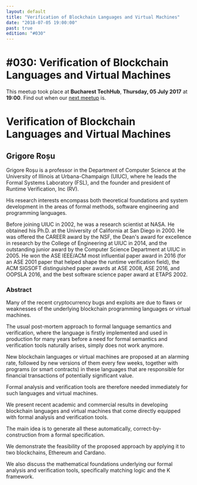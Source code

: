 ```yaml
---
layout: default
title: "Verification of Blockchain Languages and Virtual Machines"
date: "2018-07-05 19:00:00"
past: true
edition: "#030"
---
```


<div class="description">
  <h1><span class="edition-number">#030</span>: Verification of Blockchain Languages and Virtual Machines</h1>
  <p>This meetup took place at <strong>Bucharest TechHub</strong>,
    <strong>Thursday, 05 July 2017</strong> at <strong>19:00</strong>.
    Find out when our <a href="/next">next meetup</a> is.</p>
</div>

<div class="clear-fix"></div>

<div class="presentation">
  <h1>Verification of Blockchain Languages and Virtual Machines</h1>
  <div class="details">
    <div class="left">
      <div class="biography">
        <h2 class="speaker">Grigore Roșu</h2>
        <p>Grigore Roșu is a professor in the Department of Computer Science at the
        University of Illinois at Urbana-Champaign (UIUC), where he leads the
        Formal Systems Laboratory (FSL), and the founder and president of
        Runtime Verification, Inc (RV).</p>
        <p>His research interests encompass both theoretical foundations and system
        development in the areas of formal methods, software engineering and
        programming languages.</p>
        <p>Before joining UIUC in 2002, he was a research scientist at NASA. He
        obtained his Ph.D. at the University of California at San Diego in 2000.
        He was offered the CAREER award by the NSF, the Dean's award for
        excellence in research by the College of Engineering at UIUC in 2014,
        and the outstanding junior award by the Computer Science Department at
        UIUC in 2005. He won the ASE IEEE/ACM most influential paper award in
        2016 (for an ASE 2001 paper that helped shape the runtime verification
        field), the ACM SIGSOFT distinguished paper awards at ASE 2008, ASE
        2016, and OOPSLA 2016, and the best software science paper award at
        ETAPS 2002.</p>
      </div>
      <div class="abstract">
        <h3>Abstract</h3>
        <p>Many of the recent cryptocurrency bugs and exploits are due to flaws or
        weaknesses of the underlying blockchain programming languages or virtual
        machines.</p>
        <p>The usual post-mortem approach to formal language semantics and
        verification, where the language is firstly implemented and used in
        production for many years before a need for formal semantics and
        verification tools naturally arises, simply does not work anymore.</p>
        <p>New blockchain languages or virtual machines are proposed at an alarming
        rate, followed by new versions of them every few weeks, together with
        programs (or smart contracts) in these languages that are responsible
        for financial transactions of potentially significant value.</p>
        <p>Formal analysis and verification tools are therefore needed immediately
        for such languages and virtual machines.</p>
        <p>We present recent academic and commercial results in developing
        blockchain languages and virtual machines that come directly equipped
        with formal analysis and verification tools.</p>
        <p>The main idea is to generate all these automatically, correct-by-
        construction from a formal specification.</p>
        <p>We demonstrate the feasibility of the proposed approach by applying it
        to two blockchains, Ethereum and Cardano.</p>
        <p>We also discuss the mathematical foundations underlying our formal
        analysis and verification tools, specifically matching logic and the K
        framework.</p>
      </div>
    </div>
    <div class="right">
      <div class="slides">
        <script async class="speakerdeck-embed" data-id="f7900d94d5b6400585ed685423a16e4b" data-ratio="1.33333333333333" src="//speakerdeck.com/assets/embed.js"></script>
      </div>
    </div>
  </div>
</div>
